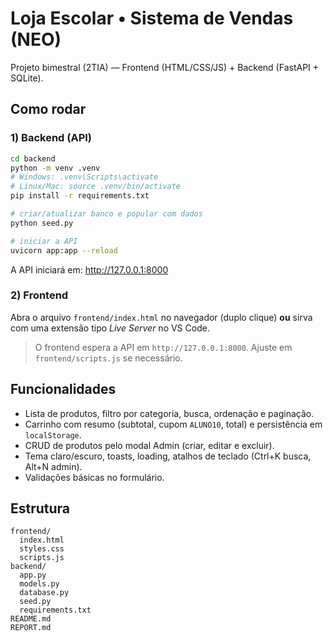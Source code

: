 # Loja Escolar • Sistema de Vendas (NEO)

Projeto bimestral (2TIA) — Frontend (HTML/CSS/JS) + Backend (FastAPI + SQLite).

## Como rodar

### 1) Backend (API)
```bash
cd backend
python -m venv .venv
# Windows: .venv\Scripts\activate
# Linux/Mac: source .venv/bin/activate
pip install -r requirements.txt

# criar/atualizar banco e popular com dados
python seed.py

# iniciar a API
uvicorn app:app --reload
```
A API iniciará em: http://127.0.0.1:8000

### 2) Frontend
Abra o arquivo `frontend/index.html` no navegador (duplo clique) **ou** sirva com uma extensão tipo *Live Server* no VS Code.

> O frontend espera a API em `http://127.0.0.1:8000`. Ajuste em `frontend/scripts.js` se necessário.

## Funcionalidades
- Lista de produtos, filtro por categoria, busca, ordenação e paginação.
- Carrinho com resumo (subtotal, cupom `ALUNO10`, total) e persistência em `localStorage`.
- CRUD de produtos pelo modal Admin (criar, editar e excluir).
- Tema claro/escuro, toasts, loading, atalhos de teclado (Ctrl+K busca, Alt+N admin).
- Validações básicas no formulário.

## Estrutura
```
frontend/
  index.html
  styles.css
  scripts.js
backend/
  app.py
  models.py
  database.py
  seed.py
  requirements.txt
README.md
REPORT.md
```
